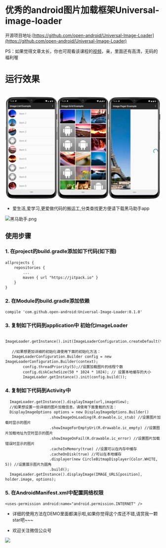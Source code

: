 # 优秀的android图片加载框架Universal-image-loader
开源项目地址:[https://github.com/open-android/Universal-Image-Loader](https://github.com/open-android/Universal-Image-Loader)

 PS：如果觉得文章太长，你也可观看该课程的[视频](https://www.boxuegu.com/web/html/video.html?courseId=172&sectionId=8a2c9bed5a3a4c7e015a3bbffc6107ed&chapterId=8a2c9bed5a3a4c7e015a3ad76a12029c&vId=8a2c9bed5a3a4c7e015a3b0428540549&videoId=1E1712DA85A8B6A99C33DC5901307461)，亲，里面还有高清，无码的福利喔

# 运行效果
  ![](https://github.com/nostra13/Android-Universal-Image-Loader/raw/master/UniversalImageLoader.png)
  
  * 爱生活,爱学习,更爱做代码的搬运工,分类查找更方便请下载黑马助手app


![黑马助手.png](http://upload-images.jianshu.io/upload_images/4037105-f777f1214328dcc4.png?imageMogr2/auto-orient/strip%7CimageView2/2/w/1240)

## 使用步骤
### 1. 在project的build.gradle添加如下代码(如下图)

	allprojects {
	    repositories {
	        ...
	        maven { url "https://jitpack.io" }
	    }
	}
  
### 2. 在Module的build.gradle添加依赖

    compile 'com.github.open-android:Universal-Image-Loader:0.1.0'
### 3. 复制如下代码到application中 初始化ImageLoader

	   ImageLoader.getInstance().init(ImageLoaderConfiguration.createDefault(this));

	   //如果想更加详细的初始化请使用下面的初始化方法：
	   ImageLoaderConfiguration.Builder config = new ImageLoaderConfiguration.Builder(context);
			config.threadPriority(5);//设置加载图片的线程个数
			config.diskCacheSize(50 * 1024 * 1024); // 设置本地缓存的大小
			ImageLoader.getInstance().init(config.build());
### 4. 复制如下代码到Activity中

	  ImageLoader.getInstance().displayImage(url,imageView);
	  //如果想设置一些详细的图片加载信息，请使用下面重载的方法：
	  DisplayImageOptions options = new DisplayImageOptions.Builder()
						.showImageOnLoading(R.drawable.ic_stub) //设置图片加载时显示的图片
						.showImageForEmptyUri(R.drawable.ic_empty) //设置图片加载地址为空时显示的图片
						.showImageOnFail(R.drawable.ic_error) //设置图片加载错误时显示的图片
						.cacheInMemory(true) //设置可以在内存中缓存
						.cacheOnDisk(true) //可以在本地缓存
						.displayer(new CircleBitmapDisplayer(Color.WHITE, 5)) //设置展示图片为圆角
						.build();
	  ImageLoader.getInstance().displayImage(IMAGE_URLS[position], holder.image, options);
	  
### 5. 在AndroidManifest.xml中配置网络权限

    <uses-permission android:name="android.permission.INTERNET" />
    
    
* 详细的使用方法在DEMO里面都演示啦,如果你觉得这个库还不错,请赏我一颗star吧~~~

* 欢迎关注微信公众号

![](http://upload-images.jianshu.io/upload_images/4037105-8f737b5104dd0b5d.png?imageMogr2/auto-orient/strip%7CimageView2/2/w/1240)   
  
  
